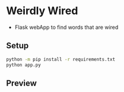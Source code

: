 # Weirdly Wired
- Flask webApp to find words that are wired
## Setup
```bash
python -m pip install -r requirements.txt
python app.py
```
## Preview
